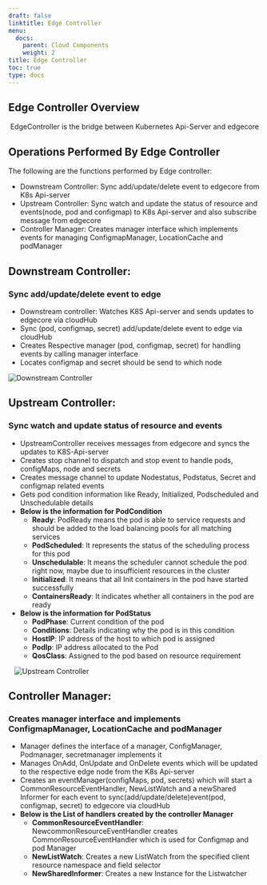 ```yaml
---
draft: false
linktitle: Edge Controller
menu:
  docs:
    parent: Cloud Components
    weight: 2
title: Edge Controller
toc: true
type: docs
---
```



## Edge Controller Overview
 EdgeController is the bridge between Kubernetes Api-Server and edgecore


## Operations Performed By Edge Controller

The following are the functions performed by Edge controller:
- Downstream Controller: Sync add/update/delete event to edgecore from K8s Api-server
- Upstream Controller: Sync watch and update the status of resource and events(node, pod and configmap) to K8s Api-server and also subscribe message from edgecore
- Controller Manager: Creates manager interface which implements events for managing ConfigmapManager, LocationCache and podManager


## Downstream Controller:
### Sync add/update/delete event to edge

- Downstream controller: Watches K8S Api-server and sends updates to edgecore via cloudHub
- Sync (pod, configmap, secret) add/update/delete event to edge via cloudHub
- Creates Respective manager (pod, configmap, secret) for handling events by calling manager interface
- Locates configmap and secret should be send to which node

![Downstream Controller](/static/img/edgecontroller/DownstreamController.png)
## Upstream Controller:
### Sync watch and update status of resource and events

- UpstreamController receives messages from edgecore and syncs the updates to K8S-Api-server
- Creates stop channel to dispatch and stop event to handle pods, configMaps, node and secrets
- Creates message channel to update Nodestatus, Podstatus, Secret and configmap related events
- Gets pod condition information like Ready, Initialized, Podscheduled and Unschedulable details
- **Below is the information for PodCondition**
  - **Ready**: PodReady means the pod is able to service requests and should be added to the load balancing pools for all matching services
  - **PodScheduled**: It represents the status of the scheduling process for this pod
  - **Unschedulable**: It means the scheduler cannot schedule the pod right now, maybe due to insufficient resources in the cluster
  - **Initialized**: It means that all Init containers in the pod have started successfully
  - **ContainersReady**: It indicates whether all containers in the pod are ready
- **Below is the information for PodStatus**
  - **PodPhase**: Current condition of the pod
  - **Conditions**: Details indicating why the pod is in this condition
  - **HostIP**: IP address of the host to which pod is assigned
  - **PodIp**: IP address allocated to the Pod
  - **QosClass**: Assigned to the pod based on resource requirement

   ![Upstream Controller](/static/img/edgecontroller/UpstreamController.png)

## Controller Manager:
### Creates manager interface and implements ConfigmapManager, LocationCache and podManager

- Manager defines the interface of a manager, ConfigManager, Podmanager, secretmanager implements it
- Manages OnAdd, OnUpdate and OnDelete events which will be updated to the respective edge node from the K8s Api-server
- Creates an eventManager(configMaps, pod, secrets) which will start a CommonResourceEventHandler, NewListWatch and a newShared Informer for each event to sync(add/update/delete)event(pod, configmap, secret) to edgecore via cloudHub
- **Below is the List of handlers created by the controller Manager**
  - **CommonResourceEventHandler**: NewcommonResourceEventHandler creates CommonResourceEventHandler which is used for Configmap and pod Manager
  - **NewListWatch**: Creates a new ListWatch from the specified client resource namespace and field selector
  - **NewSharedInformer**: Creates a new Instance for the Listwatcher